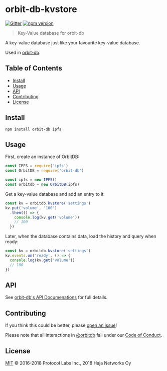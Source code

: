 # orbit-db-kvstore

[![Gitter](https://img.shields.io/gitter/room/nwjs/nw.js.svg)](https://gitter.im/orbitdb/Lobby)
[![npm version](https://badge.fury.io/js/orbit-db-kvstore.svg)](https://badge.fury.io/js/orbit-db-kvstore)

> Key-Value database for orbit-db

A key-value database just like your favourite key-value database.

Used in [orbit-db](https://github.com/haadcode/orbit-db).

## Table of Contents

- [Install](#install)
- [Usage](#usage)
- [API](#api)
- [Contributing](#contributing)
- [License](#license)

## Install
```
npm install orbit-db ipfs
```

## Usage

First, create an instance of OrbitDB:

```javascript
const IPFS = require('ipfs')
const OrbitDB = require('orbit-db')

const ipfs = new IPFS()
const orbitdb = new OrbitDB(ipfs)
```

Get a key-value database and add an entry to it:

```javascript
const kv = orbitdb.kvstore('settings')
kv.put('volume', '100')
  .then(() => {
    console.log(kv.get('volume'))
    // 100
  })
```

Later, when the database contains data, load the history and query when ready:

```javascript
const kv = orbitdb.kvstore('settings')
kv.events.on('ready', () => {
  console.log(kv.get('volume'))
  // 100
})
```

## API

See [orbit-db's API Documenations](https://github.com/haadcode/orbit-db/blob/master/API.md#kvstorename) for full details.

## Contributing

If you think this could be better, please [open an issue](https://github.com/orbitdb/orbit-db-kvstore/issues/new)!

Please note that all interactions in [@orbitdb](https://github.com/orbitdb) fall under our [Code of Conduct](CODE_OF_CONDUCT.md).

## License

[MIT](LICENSE) ©️ 2016-2018 Protocol Labs Inc., 2018 Haja Networks Oy
